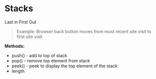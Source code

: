 # Stacks

Last in First Out

> Example: Browser back button moves from most recent site visit to first site visit

**Methods:**

- push() - add to top of stack
- pop() - remove top element from stack
- peek() - peek to display the top element of the stack
- length
